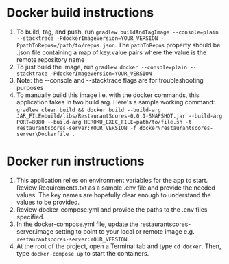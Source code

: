 # Docker build instructions
1. To build, tag, and push, run ```gradlew buildAndTagImage --console=plain --stacktrace -PdockerImageVersion=YOUR_VERSION -PpathToRepos=/path/to/repos.json```. The `pathToRepos` property should be .json file containing a map of key:value pairs where the value is the remote repository name
2. To just build the image, run ```gradlew docker --console=plain --stacktrace -PdockerImageVersion=YOUR_VERSION```
3. Note: the --console and --stacktrace flags are for troubleshooting purposes
4. To manually build this image i.e. with the docker commands, this application takes in two build arg. Here's a sample working command: ```gradlew clean build && docker build --build-arg JAR_FILE=build/libs/RestaurantScores-0.0.1-SNAPSHOT.jar --build-arg PORT=8080 --build-arg HEROKU_EXEC_FILE=path/to/file.sh -t restaurantscores-server:YOUR_VERSION -f docker\restaurantscores-server\Dockerfile .```


# Docker run instructions

1. This application relies on environment variables for the app to start. Review Requirements.txt as a sample .env file and provide the needed values. The key names are hopefully clear enough to understand the values to be provided.
2. Review docker-compose.yml and provide the paths to the .env files specified.
3. In the docker-compose.yml file, update the restaurantscores-server.image setting to point to your local or remote image e.g. `restaurantscores-server:YOUR_VERSION`.
4. At the root of the project, open a Terminal tab and type `cd docker`. Then, type `docker-compose up` to start the containers.
